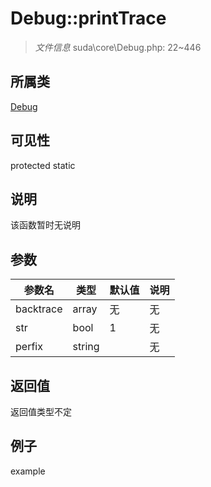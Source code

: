 # Debug::printTrace



> *文件信息* suda\core\Debug.php: 22~446

## 所属类 

[Debug](../Debug.md)

## 可见性

 protected static

## 说明

该函数暂时无说明


## 参数


| 参数名 | 类型 | 默认值 | 说明 |
|--------|-----|-------|-------|
| backtrace |  array | 无 | 无 |
| str |  bool | 1 | 无 |
| perfix |  string |  | 无 |



## 返回值

返回值类型不定


## 例子

example